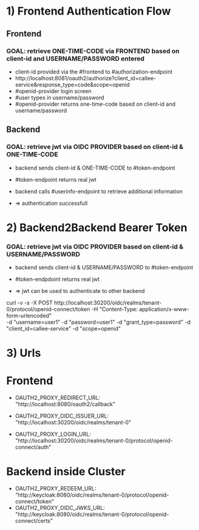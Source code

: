 # 1) Frontend Authentication Flow

## Frontend

### GOAL: retrieve ONE-TIME-CODE via FRONTEND based on client-id and USERNAME/PASSWORD entered 

- client-id provided via the #frontend to #authorization-endpoint
- http://localhost:8081/oauth2/authorize?client_id=callee-service&response_type=code&scope=openid
- #openid-provider login screen
- #user types in username/password
- #openid-provider returns one-time-code based on client-id and username/password

## Backend
### GOAL: retrieve jwt via OIDC PROVIDER based on client-id & ONE-TIME-CODE

- backend sends client-id & ONE-TIME-CODE to #token-endpoint
- #token-endpoint returns real jwt 

- backend calls #userinfo-endpoint to retrieve additional information

- => authentication successfull

# 2) Backend2Backend Bearer Token
### GOAL: retrieve jwt via OIDC PROVIDER based on client-id & USERNAME/PASSWORD

- backend sends client-id & USERNAME/PASSWORD to #token-endpoint
- #token-endpdoint returns real jwt

- => jwt can be used to authenticate to other backend

curl -v -s -X POST http://localhost:30200/oidc/realms/tenant-0/protocol/openid-connect/token -H "Content-Type: application/x-www-form-urlencoded" \
-d "username=user1" -d "password=user1" -d "grant_type=password" -d "client_id=callee-service" -d "scope=openid" 

# 3) Urls
         
# Frontend
- OAUTH2_PROXY_REDIRECT_URL: "http://localhost:8080/oauth2/callback"

- OAUTH2_PROXY_OIDC_ISSUER_URL: "http://localhost:30200/oidc/realms/tenant-0"
- OAUTH2_PROXY_LOGIN_URL: "http://localhost:30200/oidc/realms/tenant-0/protocol/openid-connect/auth"

# Backend inside Cluster
- OAUTH2_PROXY_REDEEM_URL: "http://keycloak:8080/oidc/realms/tenant-0/protocol/openid-connect/token"
- OAUTH2_PROXY_OIDC_JWKS_URL: "http://keycloak:8080/oidc/realms/tenant-0/protocol/openid-connect/certs"